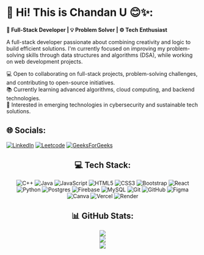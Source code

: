 
# 💫 Hi! This is Chandan U 😊✨:

**🔧 Full-Stack Developer | 💡 Problem Solver | ⚙️ Tech Enthusiast**

A full-stack developer passionate about combining creativity and logic to build efficient solutions. I'm currently focused on improving my problem-solving skills through data structures and algorithms (DSA), while working on web development projects. 

💻 Open to collaborating on full-stack projects, problem-solving challenges, and contributing to open-source initiatives.  
📚 Currently learning advanced algorithms, cloud computing, and backend technologies.  
🔐 Interested in emerging technologies in cybersecurity and sustainable tech solutions.



## 🌐 Socials:
[![LinkedIn](https://img.shields.io/badge/LinkedIn-%230077B5.svg?logo=linkedin&logoColor=white)](https://www.linkedin.com/in/chandan-u-481516260?utm_source=share&utm_campaign=share_via&utm_content=profile&utm_medium=android_app)
[![Leetcode](https://img.shields.io/badge/LeetCode-000000?style=for-the-badge&logo=LeetCode&logoColor=)](https://leetcode.com/u/chandanu04042003/)
[![GeeksForGeeks](https://img.shields.io/badge/GeeksforGeeks-298D46?style=for-the-badge&logo=geeksforgeeks&logoColor=white)](https://www.geeksforgeeks.org/user/chandanu0ng59/)

<div align="center">

## 💻 Tech Stack:
![C++](https://img.shields.io/badge/c++-%2300599C.svg?style=for-the-badge&logo=c%2B%2B&logoColor=white)
![Java](https://img.shields.io/badge/java-%23ED8B00.svg?style=for-the-badge&logo=openjdk&logoColor=white)
![JavaScript](https://img.shields.io/badge/javascript-%23323330.svg?style=for-the-badge&logo=javascript&logoColor=%23F7DF1E)
![HTML5](https://img.shields.io/badge/html5-%23E34F26.svg?style=for-the-badge&logo=html5&logoColor=white)
![CSS3](https://img.shields.io/badge/css3-%231572B6.svg?style=for-the-badge&logo=css3&logoColor=white)
![Bootstrap](https://img.shields.io/badge/bootstrap-%238511FA.svg?style=for-the-badge&logo=bootstrap&logoColor=white)
![React](https://img.shields.io/badge/react-%2320232a.svg?style=for-the-badge&logo=react&logoColor=%2361DAFB)
![Python](https://img.shields.io/badge/python-3670A0?style=for-the-badge&logo=python&logoColor=ffdd54)
![Postgres](https://img.shields.io/badge/postgres-%23316192.svg?style=for-the-badge&logo=postgresql&logoColor=white)
![Firebase](https://img.shields.io/badge/firebase-%23039BE5.svg?style=for-the-badge&logo=firebase)
![MySQL](https://img.shields.io/badge/mysql-4479A1.svg?style=for-the-badge&logo=mysql&logoColor=white)
![Git](https://img.shields.io/badge/git-%23F05033.svg?style=for-the-badge&logo=git&logoColor=white)
![GitHub](https://img.shields.io/badge/github-%23121011.svg?style=for-the-badge&logo=github&logoColor=white)
![Figma](https://img.shields.io/badge/figma-%23F24E1E.svg?style=for-the-badge&logo=figma&logoColor=white)
![Canva](https://img.shields.io/badge/Canva-%2300C4CC.svg?style=for-the-badge&logo=Canva&logoColor=white)
![Vercel](https://img.shields.io/badge/vercel-%23000000.svg?style=for-the-badge&logo=vercel&logoColor=white)
![Render](https://img.shields.io/badge/Render-%46E3B7.svg?style=for-the-badge&logo=render&logoColor=white)


## 📊 GitHub Stats:
![](https://github-readme-stats.vercel.app/api?username=Chandu12304&theme=radical&hide_border=false&include_all_commits=true&count_private=false)<br/>
![](https://github-readme-streak-stats.herokuapp.com/?user=Chandu12304&theme=radical&hide_border=false)<br/>
![](https://github-readme-stats.vercel.app/api/top-langs/?username=Chandu12304&theme=radical&hide_border=false&include_all_commits=true&count_private=false&layout=compact)




</div>
